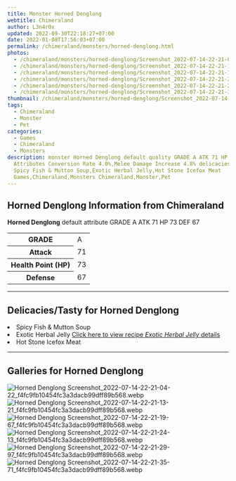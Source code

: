 ```yaml
---
title: Monster Horned Denglong
webtitle: Chimeraland
author: L3n4r0x
updated: 2022-09-30T22:18:27+07:00
date: 2022-01-08T17:56:03+07:00
permalink: /chimeraland/monsters/horned-denglong.html
photos:
  - /chimeraland/monsters/horned-denglong/Screenshot_2022-07-14-22-21-04-22_f4fc9fb10454fc3a3dacb99dff89b568.webp
  - /chimeraland/monsters/horned-denglong/Screenshot_2022-07-14-22-21-13-21_f4fc9fb10454fc3a3dacb99dff89b568.webp
  - /chimeraland/monsters/horned-denglong/Screenshot_2022-07-14-22-21-19-67_f4fc9fb10454fc3a3dacb99dff89b568.webp
  - /chimeraland/monsters/horned-denglong/Screenshot_2022-07-14-22-21-24-13_f4fc9fb10454fc3a3dacb99dff89b568.webp
  - /chimeraland/monsters/horned-denglong/Screenshot_2022-07-14-22-21-29-97_f4fc9fb10454fc3a3dacb99dff89b568.webp
  - /chimeraland/monsters/horned-denglong/Screenshot_2022-07-14-22-21-35-71_f4fc9fb10454fc3a3dacb99dff89b568.webp
thumbnail: /chimeraland/monsters/horned-denglong/Screenshot_2022-07-14-22-21-04-22_f4fc9fb10454fc3a3dacb99dff89b568.webp
tags:
  - Chimeraland
  - Monster
  - Pet
categories:
  - Games
  - Chimeraland
  - Monsters
description: monster Horned Denglong default quality GRADE A ATK 71 HP 73 DEF 67
  Attributes Conversion Rate 4.0%,Melee Damage Increase 4.8% delicacies/tasty
  Spicy Fish & Mutton Soup,Exotic Herbal Jelly,Hot Stone Icefox Meat
  Games,Chimeraland,Monsters Chimeraland,Monster,Pet
---
```


<section id="bootstrap-wrapper"><link rel="stylesheet" href="https://cdn.statically.io/gh/dimaslanjaka/Web-Manajemen/40ac3225/css/bootstrap-4.5-wrapper.css"/><h2>Horned Denglong Information from Chimeraland</h2><p><b>Horned Denglong</b> default attribute GRADE A ATK 71 HP 73 DEF 67<table><tr><th>GRADE</th><td>A</td></tr><tr><th>Attack</th><td>71</td></tr><tr><th>Health Point (HP)</th><td>73</td></tr><tr><th>Defense</th><td>67</td></tr></table></p><hr/><h2>Delicacies/Tasty for Horned Denglong</h2><li class="d-flex justify-content-between">Spicy Fish &amp; Mutton Soup </li><li class="d-flex justify-content-between">Exotic Herbal Jelly <a href="/chimeraland/recipes/exotic-herbal-jelly.html">Click here to view recipe <i>Exotic Herbal Jelly</i> details</a></li><li class="d-flex justify-content-between">Hot Stone Icefox Meat </li><hr/><div id="gallery"><h2>Galleries for Horned Denglong</h2><div class="row"><div class="col-lg-6 col-12"><img src="/chimeraland/monsters/horned-denglong/Screenshot_2022-07-14-22-21-04-22_f4fc9fb10454fc3a3dacb99dff89b568.webp" alt="Horned Denglong Screenshot_2022-07-14-22-21-04-22_f4fc9fb10454fc3a3dacb99dff89b568.webp"/></div><div class="col-lg-6 col-12"><img src="/chimeraland/monsters/horned-denglong/Screenshot_2022-07-14-22-21-13-21_f4fc9fb10454fc3a3dacb99dff89b568.webp" alt="Horned Denglong Screenshot_2022-07-14-22-21-13-21_f4fc9fb10454fc3a3dacb99dff89b568.webp"/></div><div class="col-lg-6 col-12"><img src="/chimeraland/monsters/horned-denglong/Screenshot_2022-07-14-22-21-19-67_f4fc9fb10454fc3a3dacb99dff89b568.webp" alt="Horned Denglong Screenshot_2022-07-14-22-21-19-67_f4fc9fb10454fc3a3dacb99dff89b568.webp"/></div><div class="col-lg-6 col-12"><img src="/chimeraland/monsters/horned-denglong/Screenshot_2022-07-14-22-21-24-13_f4fc9fb10454fc3a3dacb99dff89b568.webp" alt="Horned Denglong Screenshot_2022-07-14-22-21-24-13_f4fc9fb10454fc3a3dacb99dff89b568.webp"/></div><div class="col-lg-6 col-12"><img src="/chimeraland/monsters/horned-denglong/Screenshot_2022-07-14-22-21-29-97_f4fc9fb10454fc3a3dacb99dff89b568.webp" alt="Horned Denglong Screenshot_2022-07-14-22-21-29-97_f4fc9fb10454fc3a3dacb99dff89b568.webp"/></div><div class="col-lg-6 col-12"><img src="/chimeraland/monsters/horned-denglong/Screenshot_2022-07-14-22-21-35-71_f4fc9fb10454fc3a3dacb99dff89b568.webp" alt="Horned Denglong Screenshot_2022-07-14-22-21-35-71_f4fc9fb10454fc3a3dacb99dff89b568.webp"/></div></div></div></section>